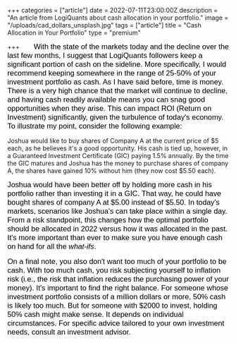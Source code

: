 +++
categories = ["article"]
date = 2022-07-11T23:00:00Z
description = "An article from LogiQuants about cash allocation in your portfolio."
image = "/uploads/cad_dollars_unsplash.jpg"
tags = ["article"]
title = "Cash Allocation in Your Portfolio"
type = "premium"

+++
<span style="color:black"><span style="font-family:Arial; font-size:1.2em;">&nbsp;&nbsp;&nbsp;&nbsp;&nbsp;&nbsp;With the state of the markets today and the decline over the last few months, I suggest that LogiQuants followers keep a significant portion of cash on the sideline. More specifically, I would recommend keeping somewhere in the range of 25-50% of your investment portfolio as cash. As I have said before, time is money. There is a very high chance that the market will continue to decline, and having cash readily available means you can snag good opportunities when they arise. This can impact ROI (Return on Investment) significantly, given the turbulence of today's economy. To illustrate my point, consider the following example:</span></span>

Joshua would like to buy shares of Company A at the current price of $5 each, as he believes it's a good opportunity. His cash is tied up, however, in a Guaranteed Investment Certificate (GIC) paying 1.5% annually. By the time the GIC matures and Joshua has the money to purchase shares of company A, the shares have gained 10% without him (they now cost $5.50 each).

<span style="color:black"><span style="font-family:Arial; font-size:1.2em;">Joshua would have been better off by holding more cash in his portfolio rather than investing it in a GIC. That way, he could have bought shares of company A at $5.00 instead of $5.50. In today's markets, scenarios like Joshua's can take place within a single day. From a risk standpoint, this changes how the optimal portfolio should be allocated in 2022 versus how it was allocated in the past. It's more important than ever to make sure you have enough cash on hand for all the _what-ifs_.</span></span>

<span style="color:black"><span style="font-family:Arial; font-size:1.2em;">On a final note, you also don't want too much of your portfolio to be cash. With too much cash, you risk subjecting yourself to inflation risk (i.e., the risk that inflation reduces the purchasing power of your money). It's important to find the right balance. For someone whose investment portfolio consists of a million dollars or more, 50% cash is likely too much. But for someone with $2000 to invest, holding 50% cash might make sense. It depends on individual circumstances. For specific advice tailored to your own investment needs, consult an investment advisor.</span></span>